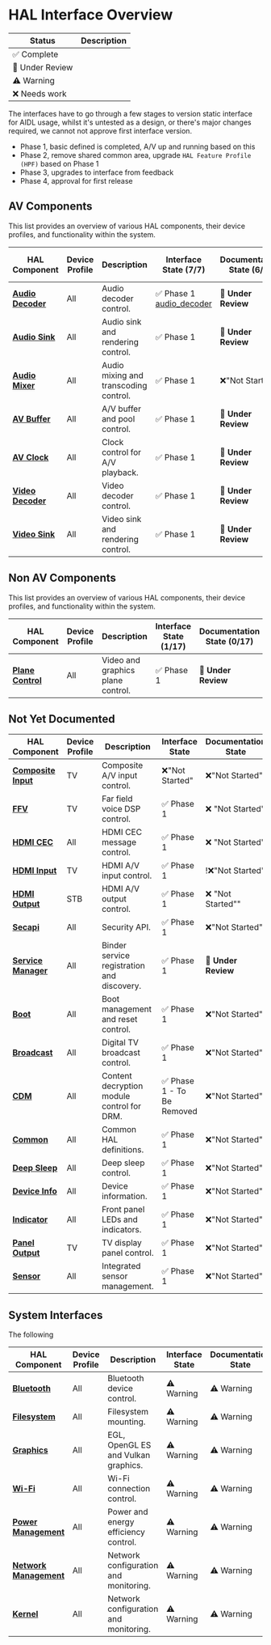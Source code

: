 # HAL Interface Overview

| Status | Description |
| ------- | ------| 
|✅ <span class="inline-success">Complete</span>|
|📝 <span class="inline-draft">Under Review</span>|
|⚠️ <span class="inline-warning">Warning</span>|
|❌ <span class="inline-danger">Needs work</span>|

The interfaces have to go through a few stages to version static interface for AIDL usage, whilst it's untested as a design, or there's major changes required, we cannot not approve first interface version.

- Phase 1, basic defined is completed, A/V up and running based on this 
- Phase 2, remove shared common area, upgrade `HAL Feature Profile (HPF)` based on Phase 1
- Phase 3, upgrades to interface from feedback
- Phase 4, approval for first release

## AV Components

This list provides an overview of various HAL components, their device profiles, and functionality within the system.


| HAL Component       | Device Profile | Description                                | Interface State (7/7)| Documentation State (6/7)|L1 Spec (0/7)|L2 Spec (0/7)|L3 Spec (0/7)|
| ------------------- | -------------- | ------------------------------------------ | ---------------|-------------------- |--------|--------|--------|
| [**Audio Decoder**](../../audio_decoder/current/audio_decoder.md)   | All            | Audio decoder control.               |✅ <span class="inline-success">Phase 1</span> [audio_decoder](/rdkcentral/rdk-halif-aidl/audiodecoder/current/com/rdk/hal/audiodecoder/)| **📝 Under Review** | X | X | X |
| [**Audio Sink**](../../audio_sink/current/audio_sink.md)      | All            | Audio sink and rendering control.          |✅ <span class="inline-success">Phase 1</span> | **📝 Under Review** | X | X | X |
| [**Audio Mixer**](../../audio_mixer/current/intro.md)     | All            | Audio mixing and transcoding control.      |✅ <span class="inline-success">Phase 1</span> | ❌"Not Started" | X | X | X |
| [**AV Buffer**](../../av_buffer/current/av_buffer.md)       | All            | A/V buffer and pool control.               |✅ <span class="inline-success">Phase 1</span> | **📝 Under Review** | X | X | X |
| [**AV Clock**](../../av_clock/current/av_clock.md)        | All            | Clock control for A/V playback.            |✅ <span class="inline-success">Phase 1</span> | **📝 Under Review** | X | X | X |
| [**Video Decoder**](../../video_decoder/current/video_decoder.md)   | All            | Video decoder control.                     |✅ <span class="inline-success">Phase 1</span> | **📝 Under Review**  | X | X | X |
| [**Video Sink**](../../video_sink/current/video_sink.md)      | All            | Video sink and rendering control.          |✅ <span class="inline-success">Phase 1</span> | **📝 Under Review**  | X | X | X |


## Non AV Components

This list provides an overview of various HAL components, their device profiles, and functionality within the system.

| HAL Component       | Device Profile | Description                                | Interface State (1/17) | Documentation State (0/17) |L1 Spec (0/17) |L2 Spec (0/17) |L3 Spec (0/17)|
| ------------------- | -------------- | ------------------------------------------ | ---------------|-------------------- |--------|--------|--------|
| [**Plane Control**](../../plane_control/current/plane_control.md)   | All            | Video and graphics plane control.          | ✅ <span class="inline-success">Phase 1</span> | **📝 Under Review** | X | X | X |

## Not Yet Documented

| HAL Component       | Device Profile | Description                                | Interface State| Documentation State |L1 Spec |L2 Spec |L3 Spec|
| ------------------- | -------------- | ------------------------------------------ | ---------------|-------------------- |--------|--------|--------|
| [**Composite Input**](../../composite_input/current/intro.md) | TV             | Composite A/V input control.               | ❌"Not Started"| ❌"Not Started" | X | X| X|
| [**FFV**](../../ffv/current/intro.md)             | TV             | Far field voice DSP control.               | ✅ <span class="inline-success">Phase 1</span>| ❌ "Not Started" | X | X| X|
| [**HDMI CEC**](../../cec/current/intro.md)        | All            | HDMI CEC message control.                  | ✅ <span class="inline-success">Phase 1</span>| ❌ "Not Started" | X | X| X|
| [**HDMI Input**](../../hdmi_input/current/intro.md)      | TV             | HDMI A/V input control.                    | ✅ <span class="inline-success">Phase 1</span>| !❌"Not Started" | X | X| X|
| [**HDMI Output**](../../hdmi_output/current/intro.md)     | STB            | HDMI A/V output control.                   | ✅ <span class="inline-success">Phase 1</span>| ❌ "Not Started"" | X | X| X|
| [**Secapi**](../../sec_api/current/intro.md)          | All            | Security API.                              | ✅ <span class="inline-success">Phase 1</span>| ❌"Not Started" | X | X| X|
| [**Service Manager**](../../../vsi/service_manager/current/service_manager.md) | All            | Binder service registration and discovery. | ✅ <span class="inline-success">Phase 1</span>| **📝 Under Review** | X | X| X|
| [**Boot**](../../boot/current/intro.md)            | All            | Boot management and reset control.         | ✅ <span class="inline-success">Phase 1</span>| ❌"Not Started" | X | X | X |
| [**Broadcast**](../../broadcast/current/intro.md)       | All            | Digital TV broadcast control.             | ✅ <span class="inline-success">Phase 1</span>| ❌"Not Started" | X | X | X |
| [**CDM**](../../cdm/current/intro.md)             | All            | Content decryption module control for DRM. | ✅ <span class="inline-success">Phase 1 - To Be Removed</span>| ❌"Not Started" | X | X | X |
| [**Common**](../../common/current/intro.md)          | All            | Common HAL definitions.                    | ✅ <span class="inline-success">Phase 1</span>| ❌"Not Started" | X | X | X |
| [**Deep Sleep**](../../deep_sleep/current/intro.md)      | All            | Deep sleep control.                        | ✅ <span class="inline-success">Phase 1</span>| ❌"Not Started" | X | X | X |
| [**Device Info**](../../device_info/current/intro.md)     | All            | Device information.                        | ✅ <span class="inline-success">Phase 1</span>| ❌"Not Started" | X | X | X |
| [**Indicator**](../../indicator/current/intro.md)       | All            | Front panel LEDs and indicators.           | ✅ <span class="inline-success">Phase 1</span>| ❌"Not Started" | X | X | X |
| [**Panel Output**](../../panel/current/intro.md)    | TV             | TV display panel control.                  | ✅ <span class="inline-success">Phase 1</span>| ❌"Not Started" | X | X | X |
| [**Sensor**](../../sensor/current/intro.md)          | All            | Integrated sensor management.              | ✅ <span class="inline-success">Phase 1</span>| ❌"Not Started" | X | X | X |

## System Interfaces

The following 

| HAL Component       | Device Profile | Description                                | Interface State| Documentation State |L4 Testing |
| ------------------- | -------------- | ------------------------------------------ | ---------------|-------------------- |--------|
| [**Bluetooth**](../../../vsi/bluetooth/current/intro.md)       | All            | Bluetooth device control.                  | ⚠️ <span class="inline-warning">Warning</span>| ⚠️ <span class="inline-warning">Warning</span> | X |
| [**Filesystem**](../../../vsi/filesystem/current/intro.md)      | All            | Filesystem mounting.                       | ⚠️ <span class="inline-warning">Warning</span>| ⚠️ <span class="inline-warning">Warning</span> | X |
| [**Graphics**](../../../vsi/graphics/current/intro.md)        | All            | EGL, OpenGL ES and Vulkan graphics.       | ⚠️ <span class="inline-warning">Warning</span> | ⚠️ <span class="inline-warning">Warning</span> | [L4-vendor_system_tests](https://github.com/rdkcentral/L4-vendor_system_tests) |
| [**Wi-Fi**](../../../vsi/wifi/current/intro.md)           | All            | Wi-Fi connection control.                  | ⚠️ <span class="inline-warning">Warning</span>| ⚠️ <span class="inline-warning">Warning</span>| X |
| [**Power Management**](../../../vsi/power_management/current/intro.md) | All | Power and energy efficiency control. | ⚠️ <span class="inline-warning">Warning</span>| ⚠️ <span class="inline-warning">Warning</span> | X |
| [**Network Management**](../../../vsi/network_management/current/intro.md) | All | Network configuration and monitoring. | ⚠️ <span class="inline-warning">Warning</span>| ⚠️ <span class="inline-warning">Warning</span> | X |
| [**Kernel**](../../../vsi/kernel/current/intro.md) | All | Network configuration and monitoring. | ⚠️ <span class="inline-warning">Warning</span>| ⚠️ <span class="inline-warning">Warning</span> | X |



